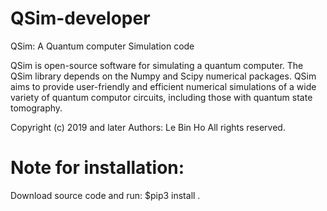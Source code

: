 # QSim-developer
QSim: A Quantum computer Simulation code

QSim is open-source software for simulating a quantum computer. 
The QSim library depends on the  Numpy and Scipy numerical packages. 
QSim aims to provide user-friendly and efficient numerical
simulations of a wide variety of quantum computor circuits, including those
with quantum state tomography.

Copyright (c) 2019 and later
Authors: Le Bin Ho
All rights reserved.

# Note for installation:
Download source code and run:
$pip3 install .
